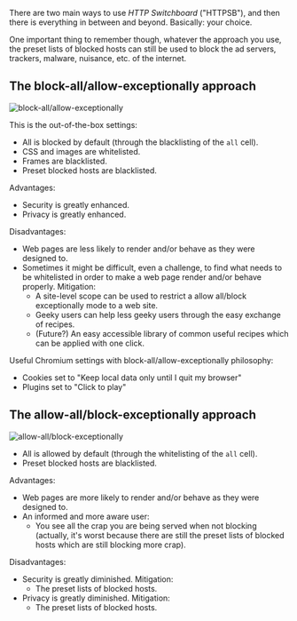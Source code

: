 There are two main ways to use *HTTP Switchboard* ("HTTPSB"), and then there is everything in between and beyond. Basically: your choice.

One important thing to remember though, whatever the approach you use, the preset lists of blocked hosts can still be used to block the ad servers, trackers, malware, nuisance, etc. of the internet.

## The block-all/allow-exceptionally approach

![block-all/allow-exceptionally](https://raw2.github.com/gorhill/httpswitchboard/master/doc/img/httpsb-basics-block-all-by-default.gif)

This is the out-of-the-box settings:
- All is blocked by default (through the blacklisting of the `all` cell).
- CSS and images are whitelisted.
- Frames are blacklisted.
- Preset blocked hosts are blacklisted.

Advantages:
- Security is greatly enhanced.
- Privacy is greatly enhanced.

Disadvantages:
- Web pages are less likely to render and/or behave as they were designed to.
- Sometimes it might be difficult, even a challenge, to find what needs to be whitelisted in order to make a web page render and/or behave properly. Mitigation:
    * A site-level scope can be used to restrict a allow all/block exceptionally mode to a web site.
    * Geeky users can help less geeky users through the easy exchange of recipes.
    * (Future?) An easy accessible library of common useful recipes which can be applied with one click.

Useful Chromium settings with block-all/allow-exceptionally philosophy:

- Cookies set to "Keep local data only until I quit my browser"
- Plugins set to "Click to play"

## The allow-all/block-exceptionally approach

![allow-all/block-exceptionally](https://raw2.github.com/gorhill/httpswitchboard/master/doc/img/httpsb-basics-allow-all-by-default.gif)

- All is allowed by default (through the whitelisting of the `all` cell).
- Preset blocked hosts are blacklisted.

Advantages:
- Web pages are more likely to render and/or behave as they were designed to.
- An informed and more aware user:
    * You see all the crap you are being served when not blocking (actually, it's worst because there are still the preset lists of blocked hosts which are still blocking more crap).

Disadvantages:
- Security is greatly diminished. Mitigation:
    * The preset lists of blocked hosts.
- Privacy is greatly diminished. Mitigation:
    * The preset lists of blocked hosts.
